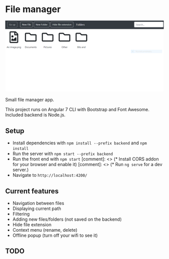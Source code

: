 # File manager
![image](https://raw.githubusercontent.com/FilipMachinia/FileManager/master/src/assets/screen.PNG)

Small file manager app. 

This project runs on Angular 7 CLI with Bootstrap and Font Awesome. Included backend is Node.js.

## Setup
* Install dependencies with `npm install --prefix backend` and `npm install`
* Run the server with `npm start --prefix backend`
* Run the front end with `npm start`
[comment]: <> (* Install CORS addon for your browser and enable it)
[comment]: <> (* Run `ng serve` for a dev server.)
* Navigate to `http://localhost:4200/`

## Current features
* Navigation between files
* Displaying current path
* Filtering
* Adding new files/folders (not saved on the backend)
* Hide file extension
* Context menu (rename, delete)
* Offline popup (turn off your wifi to see it)

## TODO

